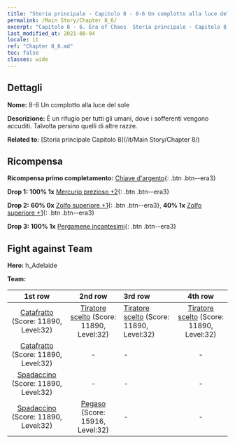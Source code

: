 ```yaml
---
title: "Storia principale - Capitolo 8 - 8-6 Un complotto alla luce del sole"
permalink: /Main Story/Chapter 8_6/
excerpt: "Capitolo 8 - 6. Era of Chaos  Storia principale - Capitolo 8_6. 8-6 Un complotto alla luce del sole"
last_modified_at: 2021-08-04
locale: it
ref: "Chapter 8_6.md"
toc: false
classes: wide
---
```


## Dettagli

 **Nome:** 8-6 Un complotto alla luce del sole

 **Descrizione:** È un rifugio per tutti gli umani, dove i sofferenti vengono accuditi. Talvolta persino quelli di altre razze.

 **Related to:** [Storia principale Capitolo 8](/it/Main Story/Chapter 8/)

## Ricompensa

 **Ricompensa primo completamento:** [Chiave d'argento](/ItemsIT/con_693/){: .btn .btn--era3}

 **Drop 1:** **100% 1x** [Mercurio prezioso +2](/ItemsIT/mat_28/){: .btn .btn--era3}

 **Drop 2:** **60% 0x** [Zolfo superiore +1](/ItemsIT/mat_22/){: .btn .btn--era3}, **40% 1x** [Zolfo superiore +1](/ItemsIT/mat_22/){: .btn .btn--era3}

 **Drop 3:** **100% 1x** [Pergamene incantesimi](/ItemsIT/con_694/){: .btn .btn--era3}


## Fight against Team
 **Hero:** h_Adelaide

 **Team:**


  | 1st row | 2nd row | 3rd row | 4th row |
  |:----:|:----:|:----|:----:|
  | [Catafratto](/it/units/Cavalier/) (Score: 11890, Level:32)  | [Tiratore scelto](/it/units/Marksman/) (Score: 11890, Level:32)  | [Tiratore scelto](/it/units/Marksman/) (Score: 11890, Level:32)  | [Tiratore scelto](/it/units/Marksman/) (Score: 11890, Level:32)  |
  | [Catafratto](/it/units/Cavalier/) (Score: 11890, Level:32)  | - | - | - |
  | [Spadaccino](/it/units/Swordsman/) (Score: 11890, Level:32)  | - | - | - |
  | [Spadaccino](/it/units/Swordsman/) (Score: 11890, Level:32)  | [Pegaso](/it/units/Pegasus/) (Score: 15916, Level:32)  | - | - |


